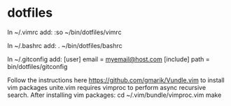 dotfiles
========
In ~/.vimrc add:
:so ~/bin/dotfiles/vimrc

In ~/.bashrc add:
. ~/bin/dotfiles/bashrc

In ~/.gitconfig add:
[user]
     email = myemail@host.com
[include]
     path = bin/dotfiles/gitconfig
     
Follow the instructions here https://github.com/gmarik/Vundle.vim to install vim packages
unite.vim requires vimproc to perform async recursive search. After installing vim packages:
cd ~/.vim/bundle/vimproc.vim
make
